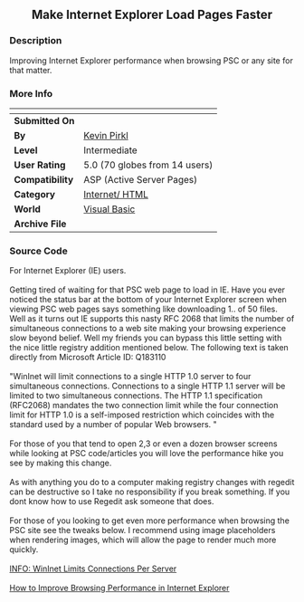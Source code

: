 ﻿<div align="center">

## Make Internet Explorer Load Pages Faster


</div>

### Description

Improving Internet Explorer performance when browsing PSC or any site for that matter.<BR>
 
### More Info
 


<span>             |<span>
---                |---
**Submitted On**   |
**By**             |[Kevin Pirkl](https://github.com/Planet-Source-Code/PSCIndex/blob/master/ByAuthor/kevin-pirkl.md)
**Level**          |Intermediate
**User Rating**    |5.0 (70 globes from 14 users)
**Compatibility**  |ASP \(Active Server Pages\) 
**Category**       |[Internet/ HTML](https://github.com/Planet-Source-Code/PSCIndex/blob/master/ByCategory/internet-html__1-34.md)
**World**          |[Visual Basic](https://github.com/Planet-Source-Code/PSCIndex/blob/master/ByWorld/visual-basic.md)
**Archive File**   |[](https://github.com/Planet-Source-Code/kevin-pirkl-make-internet-explorer-load-pages-faster__1-21576/archive/master.zip)





### Source Code

For Internet Explorer (IE) users.<BR><BR>
Getting tired of waiting for that PSC web page to load in IE. Have you ever noticed the status bar at the bottom of your Internet Explorer screen when viewing PSC web pages says something like downloading 1.. of 50 files. Well as it turns out IE supports this nasty RFC 2068 that limits the number of simultaneous connections to a web site making your browsing experience slow beyond belief. Well my friends you can bypass this little setting with the nice little registry addition mentioned below. The following text is taken directly from Microsoft Article ID: Q183110<BR><BR>
"WinInet will limit connections to a single HTTP 1.0 server to four simultaneous connections. Connections to a single HTTP 1.1 server will be limited to two simultaneous connections. The HTTP 1.1 specification (RFC2068) mandates the two connection limit while the four connection limit for HTTP 1.0 is a self-imposed restriction which coincides with the standard used by a number of popular Web browsers. "<BR><BR>
For those of you that tend to open 2,3 or even a dozen browser screens while looking at PSC code/articles you will love the performance hike you see by making this change.<BR><BR>
As with anything you do to a computer making registry changes with regedit can be destructive so I take no responsibility if you break something. If you dont know how to use Regedit ask someone that does.<BR><BR>
For those of you looking to get even more performance when browsing the PSC site see the tweaks below. I recommend using image placeholders when rendering images, which will allow the page to render much more quickly.<BR><BR>
<A HREF=http://support.microsoft.com/support/kb/articles/Q183/1/10.ASP>INFO: WinInet Limits Connections Per Server
</A><BR><BR>
<A HREF=http://support.microsoft.com/support/kb/articles/Q153/7/90.asp>How to Improve Browsing Performance in Internet Explorer</A>

